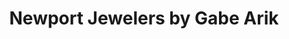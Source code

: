 ---
title: "Newport Jewelers by Gabe Arik"
url: /newport-beach/newport-jewelers-by-gabe-arik/
shop: Schmuck
---